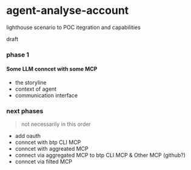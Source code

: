 # agent-analyse-account
lighthouse scenario to POC itegration and capabilities 

draft

### phase 1
#### Some LLM conncet with some MCP
- the storyline
- context of agent
- communication interface

### next phases
> not necessarily in this order
- add oauth
- conncet with btp CLI MCP
- conncet with aggreated MCP
- connect via aggregated MCP to btp CLI MCP & Other MCP (github?)
- conncet via filted MCP


